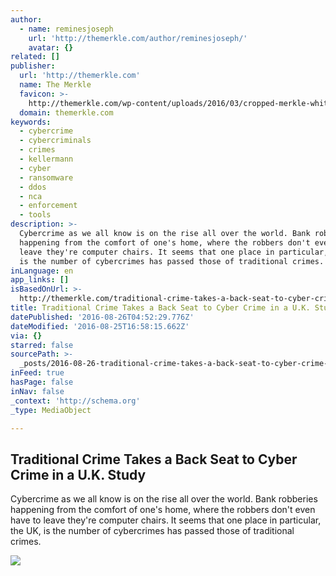 ```yaml
---
author:
  - name: reminesjoseph
    url: 'http://themerkle.com/author/reminesjoseph/'
    avatar: {}
related: []
publisher:
  url: 'http://themerkle.com'
  name: The Merkle
  favicon: >-
    http://themerkle.com/wp-content/uploads/2016/03/cropped-merkle-white-1-192x192.png
  domain: themerkle.com
keywords:
  - cybercrime
  - cybercriminals
  - crimes
  - kellermann
  - cyber
  - ransomware
  - ddos
  - nca
  - enforcement
  - tools
description: >-
  Cybercrime as we all know is on the rise all over the world. Bank robberies
  happening from the comfort of one's home, where the robbers don't even have to
  leave they're computer chairs. It seems that one place in particular, the UK,
  is the number of cybercrimes has passed those of traditional crimes.
inLanguage: en
app_links: []
isBasedOnUrl: >-
  http://themerkle.com/traditional-crime-takes-a-back-seat-to-cyber-crime-in-a-u-k-study/
title: Traditional Crime Takes a Back Seat to Cyber Crime in a U.K. Study
datePublished: '2016-08-26T04:52:29.776Z'
dateModified: '2016-08-25T16:58:15.662Z'
via: {}
starred: false
sourcePath: >-
  _posts/2016-08-26-traditional-crime-takes-a-back-seat-to-cyber-crime-in-a-uk.md
inFeed: true
hasPage: false
inNav: false
_context: 'http://schema.org'
_type: MediaObject

---
```

<article style=""><h1>Traditional Crime Takes a Back Seat to Cyber Crime in a U.K. Study</h1><p>Cybercrime as we all know is on the rise all over the world. Bank robberies happening from the comfort of one's home, where the robbers don't even have to leave they're computer chairs. It seems that one place in particular, the UK, is the number of cybercrimes has passed those of traditional crimes.</p><img src="http://themerkle.com/wp-content/uploads/2016/08/shutterstock_115174897.jpg" /></article>